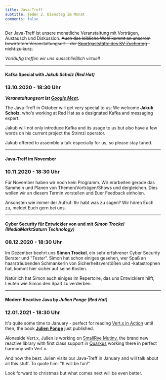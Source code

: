 ```yaml
---
title: Java-Treff
subtitle: jeden 2. Dienstag im Monat
comments: false
---
```


Der Java-Treff ist unsere monatliche Veranstaltung mit Vorträgen, Austausch und Diskussion.
~~Auch das leibliche Wohl kommt an unserem bewirtetem Veranstaltungsort - der [Sportgaststätte des SV Zuchering](https://goo.gl/maps/WdFPbCwjdqWQr5eUA) - nicht zu kurz.~~

_Vorläufig treffen wir uns ausschließlich virtuell_

---

#### Kafka Special with *Jakub Scholz (Red Hat)*
### 13.10.2020 - 18:30 Uhr

***Veranstaltungsort ist [Google Meet](https://meet.google.com/get-jzpw-qxm).***

The Java-Treff in Oktober will get very special to us:
We welcome **Jakub Scholz**, who's working at Red Hat as a designated Kafka and messaging expert.

Jakub will not only introduce Kafka and its usage to us but also have a few words on his current project the Strimzi operator.

Jakub offered to assemble a talk especially for us, so please stay tuned.

---

#### Java-Treff im November
### 10.11.2020 - 18:30 Uhr

Für November haben wir noch kein Programm. Wir erarbeiten gerade das Sammeln und Planen von Themen/Vorträgen/Shows und dergleichen.
Dies wollen wir an diesem Termin vorstellen und Euer Feedback einholen.

Ansonsten wie immer der Aufruf: Ihr habt was zu sagen? Wir hören Euch zu, meldet Euch gern bei uns.

---

#### Cyber Security für Entwickler von und mit *Simon Trockel (MediaMarktSaturn Technology)*
### 08.12.2020 - 18:30 Uhr

Im Dezember beehrt uns **Simon Trockel**, ein sehr erfahrener Cyber Security Berater und "Tester".
Simon hat schon einiges gesehen, wer Spaß an haarsträubenden Schmankerln von Sicherheitsverstößen und -katastrophen hat, kommt hier sicher auf seine Kosten.

Natürlich hat Simon auch einiges im Repertoire, das uns Entwicklern hilft, Leuten wie Simon den Spaß zu verderben.

---

#### Modern Reactive Java by *Julien Ponge (Red Hat)*
### 12.01.2021 - 18:30 Uhr

It's quite some time to January - perfect for reading [Vert.x in Action](https://www.manning.com/books/vertx-in-action) until then, the book **[Julien Ponge](https://github.com/jponge)** just published.

Aloneside Vert.x, Julien is working on [SmallRye Mutiny](https://smallrye.io/smallrye-mutiny/), the brand new reactive library with first class support in [Quarkus](https://quarkus.io/guides/getting-started-reactive) working there in perfect harmony with Vert.x.

And now the best: Julien visits our Java-Treff in January and will talk about all this stuff. To quote him: "It will be fun!"

Look forward to christmas but what comes next will be even better.
